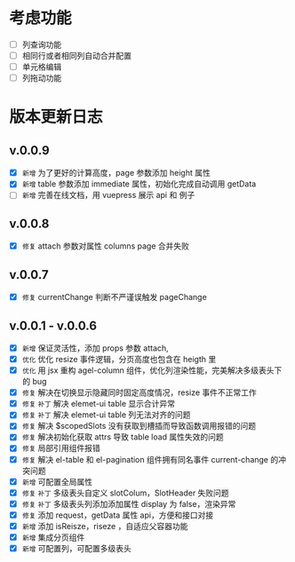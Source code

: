 # 考虑功能

- [ ] 列查询功能
- [ ] 相同行或者相同列自动合并配置
- [ ] 单元格编辑
- [ ] 列拖动功能

# 版本更新日志

## v.0.0.9

- [x] `新增` 为了更好的计算高度，page 参数添加 height 属性
- [x] `新增` table 参数添加 immediate 属性，初始化完成自动调用 getData
- [ ] `新增` 完善在线文档，用 vuepress 展示 api 和 例子

## v.0.0.8

- [x] `修复` attach 参数对属性 columns page 合并失败

## v.0.0.7

- [x] `修复` currentChange 判断不严谨误触发 pageChange

## v.0.0.1 - v.0.0.6

- [x] `新增` 保证灵活性，添加 props 参数 attach,
- [x] `优化` 优化 resize 事件逻辑，分页高度也包含在 heigth 里
- [x] `优化` 用 jsx 重构 agel-column 组件，优化列渲染性能，完美解决多级表头下的 bug
- [x] `修复` 解决在切换显示隐藏同时固定高度情况，resize 事件不正常工作
- [x] `修复` `补丁` 解决 elemet-ui table 显示合计异常
- [x] `修复` `补丁` 解决 elemet-ui table 列无法对齐的问题
- [x] `修复` 解决 \$scopedSlots 没有获取到槽插而导致函数调用报错的问题
- [x] `修复` 解决初始化获取 attrs 导致 table load 属性失效的问题
- [x] `修复` 局部引用组件报错
- [x] `修复` 解决 el-table 和 el-pagination 组件拥有同名事件 current-change 的冲突问题
- [x] `新增` 可配置全局属性
- [x] `修复` `补丁` 多级表头自定义 slotColum，SlotHeader 失败问题
- [x] `修复` `补丁` 多级表头列添加添加属性 display 为 false，渲染异常
- [x] `修复` 添加 request，getData 属性 api，方便和接口对接
- [x] `新增` 添加 isReisze，riseze ，自适应父容器功能
- [x] `新增` 集成分页组件
- [x] `新增` 可配置列，可配置多级表头
